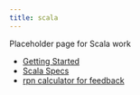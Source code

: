 ```yaml
---
title: scala
---
```

Placeholder page for Scala work

* [Getting Started](scala.GettingStarted)
* [Scala Specs](scala.specs)
* [rpn calculator for feedback](scala.example.rpn)
